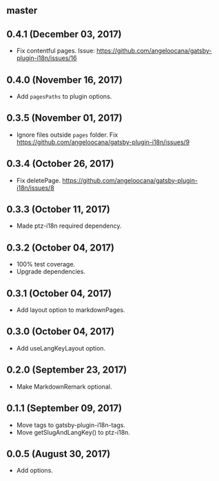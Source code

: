 ## master

## 0.4.1 (December 03, 2017)

* Fix contentful pages. Issue: https://github.com/angeloocana/gatsby-plugin-i18n/issues/16

## 0.4.0 (November 16, 2017)

* Add `pagesPaths` to plugin options.

## 0.3.5 (November 01, 2017)

* Ignore files outside `pages` folder. Fix https://github.com/angeloocana/gatsby-plugin-i18n/issues/9

## 0.3.4 (October 26, 2017)

* Fix deletePage. https://github.com/angeloocana/gatsby-plugin-i18n/issues/8

## 0.3.3 (October 11, 2017)

* Made ptz-i18n required dependency.

## 0.3.2 (October 04, 2017)

* 100% test coverage.
* Upgrade dependencies.

## 0.3.1 (October 04, 2017)

* Add layout option to markdownPages.

## 0.3.0 (October 04, 2017)

* Add useLangKeyLayout option.

## 0.2.0 (September 23, 2017)

* Make MarkdownRemark optional.

## 0.1.1 (September 09, 2017)

* Move tags to gatsby-plugin-i18n-tags.
* Move getSlugAndLangKey() to ptz-i18n.

## 0.0.5 (August 30, 2017)

* Add options.
